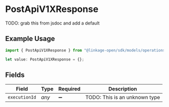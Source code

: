 # PostApiV1XResponse

TODO: grab this from jsdoc and add a default

## Example Usage

```typescript
import { PostApiV1XResponse } from "@linkage-open/sdk/models/operations";

let value: PostApiV1XResponse = {};
```

## Fields

| Field                         | Type                          | Required                      | Description                   |
| ----------------------------- | ----------------------------- | ----------------------------- | ----------------------------- |
| `executionId`                 | *any*                         | :heavy_minus_sign:            | TODO: This is an unknown type |